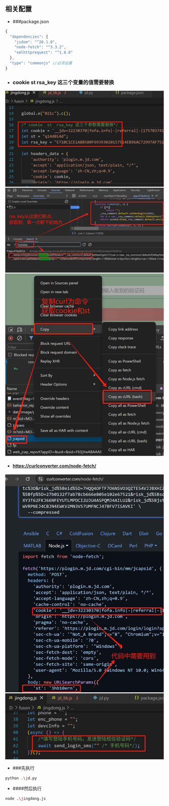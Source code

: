## 相关配置
* ###package.json
```javascript
{
  "dependencies": {
    "jsdom": "^26.1.0",
    "node-fetch": "^3.3.2",
    "xmlhttprequest": "^1.8.0"
  },
  "type": "commonjs" //必须设置
}
```
* ### cookie  st  rsa_key 这三个变量的值需要替换
![](https://raw.githubusercontent.com/truefalsehello/jd_captcha_auto/refs/heads/main/1.jpg)
![](https://raw.githubusercontent.com/truefalsehello/jd_captcha_auto/refs/heads/main/3.jpg)
![](https://raw.githubusercontent.com/truefalsehello/jd_captcha_auto/refs/heads/main/4.jpg)
* #### https://curlconverter.com/node-fetch/
![](https://raw.githubusercontent.com/truefalsehello/jd_captcha_auto/refs/heads/main/5.jpg)
![](https://raw.githubusercontent.com/truefalsehello/jd_captcha_auto/refs/heads/main/2.jpg)
* ###先执行
```bash
python .\jd.py
```

* ####然后执行
```bash
node .\jingdong.js
